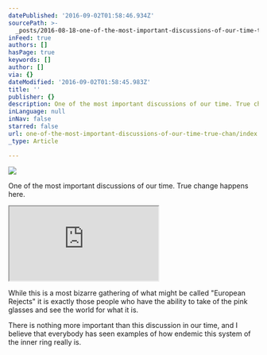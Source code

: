```yaml
---
datePublished: '2016-09-02T01:58:46.934Z'
sourcePath: >-
  _posts/2016-08-18-one-of-the-most-important-discussions-of-our-time-true-chan.md
inFeed: true
authors: []
hasPage: true
keywords: []
author: []
via: {}
dateModified: '2016-09-02T01:58:45.983Z'
title: ''
publisher: {}
description: One of the most important discussions of our time. True change happens here.
inLanguage: null
inNav: false
starred: false
url: one-of-the-most-important-discussions-of-our-time-true-chan/index.html
_type: Article

---
```

![](https://the-grid-user-content.s3-us-west-2.amazonaws.com/b97c4863-c196-4a73-a30d-22431ee73a82.png)

One of the most important discussions of our time. True change happens here.

<iframe src="https://the-grid.github.io/ed-userhtml/?g=eJwlzUsKwjAQANCrhDlAR5F2IU0XLlwquKjrJpk6gaSRfBh6e0Uv8N7o17xEUuJdZQ39cADF5F9cNZyOPaiSrQau9V3OiCLS7anVZqizKSJFQw6Hy-M-bze-Pi2oH2dSdpQ1fLElhCRrC6HYTLRNI_7H6QO9DymW" style=""></iframe>

While this is a most bizarre gathering of what might be called "European Rejects" it is exactly those people who have the ability to take of the pink glasses and see the world for what it is.

There is nothing more important than this discussion in our time, and I believe that everybody has seen examples of how endemic this system of the inner ring really is.